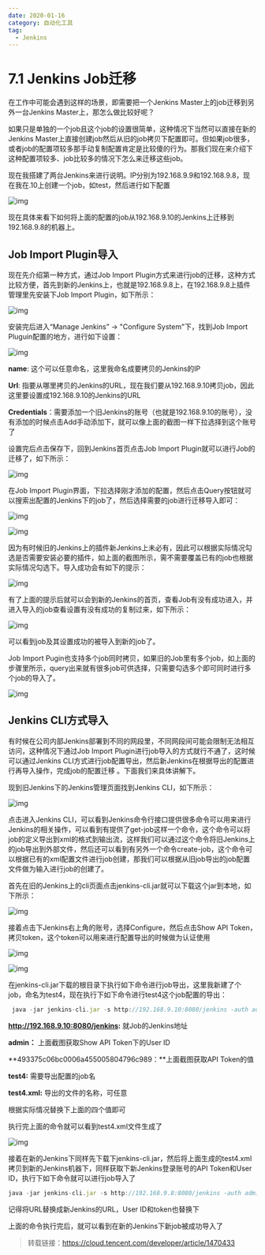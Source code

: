```yaml
---
date: 2020-01-16
category: 自动化工具
tag:
  - Jenkins
---
```


# 7.1 Jenkins Job迁移

在工作中可能会遇到这样的场景，即需要把一个Jenkins Master上的job迁移到另外一台Jenkins Master上，那怎么做比较好呢？

如果只是单独的一个job且这个job的设置很简单，这种情况下当然可以直接在新的Jenkins Master上直接创建job然后从旧的job拷贝下配置即可。但如果job很多，或者job的配置项较多那手动复制配置肯定是比较傻的行为。那我们现在来介绍下这种配置项较多、job比较多的情况下怎么来迁移这些job。

现在我搭建了两台Jenkins来进行说明。IP分别为192.168.9.9和192.168.9.8，现在我在.10上创建一个job，如test，然后进行如下配置

![img](https://clay-blog.oss-cn-shanghai.aliyuncs.com/img/g62phjjstk.jpeg)

现在具体来看下如何将上面的配置的job从192.168.9.10的Jenkins上迁移到192.168.9.8的机器上。

## **Job Import Plugin导入**

现在先介绍第一种方式，通过Job Import Plugin方式来进行job的迁移，这种方式比较方便，首先到新的Jenkins上，也就是192.168.9.8上，在192.168.9.8上插件管理里先安装下Job Import Plugin，如下所示：

![img](https://clay-blog.oss-cn-shanghai.aliyuncs.com/img/jf3clczyv2.jpeg)

安装完后进入“Manage Jenkins” -> "Configure System"下，找到Job Import Pluguin配置的地方，进行如下设置：

![img](https://clay-blog.oss-cn-shanghai.aliyuncs.com/img/eug932owyp.jpeg)

**name**: 这个可以任意命名，这里我命名成要拷贝的Jenkins的IP

**Url**: 指要从哪里拷贝的Jenkins的URL，现在我们要从192.168.9.10拷贝job，因此这里要设置成192.168.9.10的Jenkins的URL

**Credentials**：需要添加一个旧Jenkins的账号（也就是192.168.9.10的账号），没有添加的时候点击Add手动添加下，就可以像上面的截图一样下拉选择到这个账号了

设置完后点击保存下，回到Jenkins首页点击Job Import Plugin就可以进行Job的迁移了，如下所示：

![img](https://clay-blog.oss-cn-shanghai.aliyuncs.com/img/uov6bpo6hk.jpeg)

在Job Import Plugin界面，下拉选择刚才添加的配置，然后点击Query按钮就可以搜索出配置的Jenkins下的job了，然后选择需要的job进行迁移导入即可：

![img](https://clay-blog.oss-cn-shanghai.aliyuncs.com/img/v71i68ivlj.jpeg)

![img](https://clay-blog.oss-cn-shanghai.aliyuncs.com/img/o6jxwkuuba.jpeg)

因为有时候旧的Jenkins上的插件新Jenkins上未必有，因此可以根据实际情况勾选是否需要安装必要的插件，如上面的截图所示，需不需要覆盖已有的job也根据实际情况勾选下。导入成功会有如下的提示：

![img](https://clay-blog.oss-cn-shanghai.aliyuncs.com/img/sqfvrcd932.jpeg)

有了上面的提示后就可以会到新的Jenkins的首页，查看Job有没有成功进入，并进入导入的job查看设置有没有成功的复制过来，如下所示：

![img](https://clay-blog.oss-cn-shanghai.aliyuncs.com/img/7j29p9rg9g.jpeg)

可以看到job及其设置成功的被导入到新的job了。

Job Import Pugin也支持多个job同时拷贝，如果旧的Job里有多个job，如上面的步骤里所示，query出来就有很多job可供选择，只需要勾选多个即可同时进行多个job的导入了。

![img](https://clay-blog.oss-cn-shanghai.aliyuncs.com/img/dg1ouhsl9j.jpeg)

## **Jenkins CLI方式导入**

有时候在公司内部Jenkins部署到不同的网段里，不同网段间可能会限制无法相互访问，这种情况下通过Job Import Plugin进行job导入的方式就行不通了，这时候可以通过Jenkins CLI方式进行job配置导出，然后新Jenkins在根据导出的配置进行再导入操作，完成job的配置迁移 。下面我们来具体讲解下。

现到旧Jenkins下的Jenkins管理页面找到Jenkins CLI，如下所示：

![img](https://clay-blog.oss-cn-shanghai.aliyuncs.com/img/2yywfzeqrj.jpeg)

点击进入Jenkins CLI，可以看到Jenkins命令行接口提供很多命令可以用来进行Jenkins的相关操作，可以看到有提供了get-job这样一个命令，这个命令可以将job的定义导出到xml的格式到输出流，这样我们可以通过这个命令将旧Jenkins上的job导出到外部文件，然后还可以看到有另外一个命令create-job，这个命令可以根据已有的xml配置文件进行job创建，那我们可以根据从旧job导出的job配置文件做为输入进行job的创建了。

首先在旧的Jenkins上的cli页面点击jenkins-cli.jar就可以下载这个jar到本地，如下所示：

![img](https://clay-blog.oss-cn-shanghai.aliyuncs.com/img/g1ltwl2a3o.jpeg)

接着点击下Jenkins右上角的账号，选择Configure，然后点击Show API Token，拷贝token，这个token可以用来进行配置导出的时候做为认证使用

![img](https://clay-blog.oss-cn-shanghai.aliyuncs.com/img/u30td2vuwj.jpeg)

![img](https://clay-blog.oss-cn-shanghai.aliyuncs.com/img/yrwhwenjqe.jpeg)

在jenkins-cli.jar下载的根目录下执行如下命令进行job导出，这里我新建了个job，命名为test4，现在执行下如下命令进行test4这个job配置的导出：

```javascript
 java -jar jenkins-cli.jar -s http://192.168.9.10:8080/jenkins -auth admin:493375c06bc0006a455005804796c989 get-job "test4" > test4.xml
```

**http://192.168.9.10:8080/jenkins:** 就Job的Jenkins地址

**admin：** 上面截图获取Show API Token下的User ID

**493375c06bc0006a455005804796c989：**上面截图获取API Token的值

**test4:** 需要导出配置的job名

**test4.xml:** 导出的文件的名称，可任意

根据实际情况替换下上面的四个值即可

执行完上面的命令就可以看到test4.xml文件生成了

![img](https://clay-blog.oss-cn-shanghai.aliyuncs.com/img/xf64g5cl00.jpeg)

接着在新的Jenkins下同样先下载下jenkins-cli.jar，然后将上面生成的test4.xml拷贝到新的Jenkins机器下，同样获取下新Jenkins登录账号的API Token和User ID，执行下如下命令就可以进行job导入了

```javascript
java -jar jenkins-cli.jar -s http://192.168.9.8:8080/jenkins -auth admin:51964e7b89a427be5dd2a28f38c86eff create-job test4 <  test4.xml
```

记得将URL替换成新Jenkins的URL，User ID和token也替换下

上面的命令执行完后，就可以看到在新的Jenkins下新job被成功导入了

> 转载链接：https://cloud.tencent.com/developer/article/1470433
